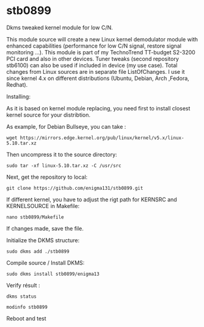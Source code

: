 # stb0899
Dkms tweaked kernel module for low C/N.

This module source will create a new Linux kernel demodulator module with enhanced capabilities (performance for low C/N signal, restore signal monitoring ...). This module is part of my TechnoTrend TT-budget S2-3200 PCI card and also in other devices. Tuner tweaks (second repository stb6100) can also be used if included in device (my use case). Total changes from Linux sources are in separate file ListOfChanges. I use it since kernel 4.x on different distributions (Ubuntu, Debian, Arch ,Fedora, Redhat).

Installing:

As it is based on kernel module replacing, you need first to install closest kernel source for your distribtion.

As example, for Debian Bullseye, you can take : 

    wget https://mirrors.edge.kernel.org/pub/linux/kernel/v5.x/linux-5.10.tar.xz

Then uncompress it to the source directory:

    sudo tar -xf linux-5.10.tar.xz -C /usr/src

Next, get the repository to local:

    git clone https://github.com/enigma131/stb0899.git

If different kernel, you have to adjust the rigt path for KERNSRC and KERNELSOURCE in Makefile:

    nano stb0899/Makefile 

If changes made, save the file.

Initialize the DKMS structure:

    sudo dkms add ./stb0899

Compile source / Install DKMS:

    sudo dkms install stb0899/enigma13

Verify résult :

    dkms status

    modinfo stb0899

Reboot and test
